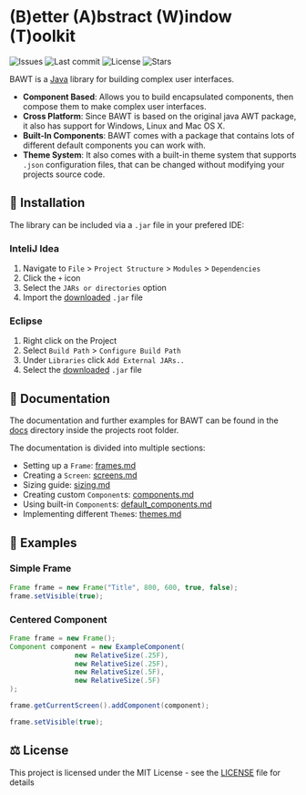 # (B)etter (A)bstract (W)indow (T)oolkit
![Issues](https://img.shields.io/github/issues-raw/hallorebux/bawt)
![Last commit](https://img.shields.io/github/last-commit/hallorebux/bawt/main)
![License](https://img.shields.io/github/license/hallorebux/bawt)
![Stars](https://img.shields.io/github/stars/hallorebux/bawt?style=social)

BAWT is a [Java](https://www.java.com/) library for building complex user interfaces.

* **Component Based**: Allows you to build encapsulated components, then compose them to make complex user interfaces.
* **Cross Platform**: Since BAWT is based on the original java AWT package, it also has support for Windows, Linux and Mac OS X.
* **Built-In Components**: BAWT comes with a package that contains lots of different default components you can work with.
* **Theme System**: It also comes with a built-in theme system that supports `.json` configuration files, that can be changed without modifying your projects source code.

## 💾 Installation

The library can be included via a `.jar` file in your prefered IDE:

### InteliJ Idea

1. Navigate to `File` > `Project Structure` > `Modules` > `Dependencies`
2. Click the `+` icon
3. Select the `JARs or directories` option
4. Import the [downloaded]() `.jar` file

### Eclipse

1. Right click on the Project
2. Select `Build Path` > `Configure Build Path`
3. Under `Libraries` click `Add External JARs..`
4. Select the [downloaded]() `.jar` file

## 📰 Documentation

The documentation and further examples for BAWT can be found in the [docs](/docs) directory inside the projects root folder.

The documentation is divided into multiple sections:

* Setting up a `Frame`: [frames.md](docs/frames.md)
* Creating a `Screen`: [screens.md](docs/screens.md)
* Sizing guide: [sizing.md](docs/sizing.md)
* Creating custom `Component`s: [components.md](docs/components.md)
* Using built-in `Component`s: [default_components.md](docs/default_components.md)
* Implementing different `Theme`s: [themes.md](docs/themes.md)

## 🧩 Examples

### Simple Frame
```java
Frame frame = new Frame("Title", 800, 600, true, false);
frame.setVisible(true);
```

### Centered Component
```java
Frame frame = new Frame();
Component component = new ExampleComponent(
                new RelativeSize(.25F),
                new RelativeSize(.25F),
                new RelativeSize(.5F),
                new RelativeSize(.5F)
);

frame.getCurrentScreen().addComponent(component);

frame.setVisible(true);
```

## ⚖️ License

This project is licensed under the MIT License - see the [LICENSE](/LICENSE) file for details